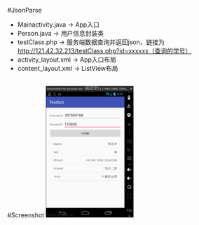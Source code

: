 #JsonParse
 * Mainactivity.java   -> App入口
 * Person.java         -> 用户信息封装类
 * testClass.php       -> 服务端数据查询并返回json，链接为<a href="http://121.42.32.213/testClass.php?id=">http://121.42.32.213/testClass.php?id=xxxxxx（查询的学号）</a>
 * activity_layout.xml -> App入口布局
 * content_layout.xml  -> ListView布局

 <br>
 #Screenshot
 <img width="200px" height="300px" src="https://github.com/c0hb1rd/JsonParse/blob/master/web.png" />
